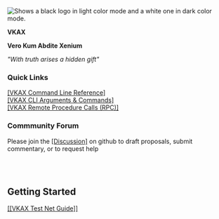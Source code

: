 <picture>
  <source media="(prefers-color-scheme: dark)" srcset="https://raw.githubusercontent.com/GiorgosXou/Random-stuff/main/Programming/StackOverflow/Answers/70200610_11465149/w.png">
  <source media="(prefers-color-scheme: light)" srcset="https://raw.githubusercontent.com/GiorgosXou/Random-stuff/main/Programming/StackOverflow/Answers/70200610_11465149/b.png">
  <img alt="Shows a black logo in light color mode and a white one in dark color mode." src="https://user-images.githubusercontent.com/25423296/163456779-a8556205-d0a5-45e2-ac17-42d089e3c3f8.png">
</picture>


**VKAX**
<br/>

**Vero Kum Abdite Xenium**
<br/>

*"_With truth arises a hidden gift_"*
<br/>

### Quick Links
[[VKAX Command Line Reference]](https://vkaxcore.github.io/vkax/doc/vkax-command-line-rpc-api-reference)
<br/>
[[VKAX CLI Arguments & Commands]](https://vkaxcore.github.io/vkax/doc/vkax-cli-wallet-arguments-and-commands)
<br/>
[[VKAX Remote Procedure Calls (RPC)]](https://vkaxcore.github.io/vkax/doc/vkax-remote-procedure-calls)
<br/>

### Commmunity Forum

Please join the [[Discussion]](https://github.com/vkaxcore/vkax/discussions) on github to draft proposals, submit commentary, or to request help

<br/>


<br/>


## Getting Started
[[[VKAX Test Net Guide]]](https://vkaxcore.github.io/vkax/doc/testnet-participation)

<br/>

